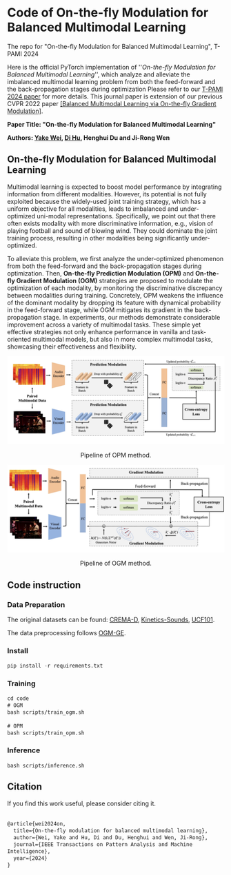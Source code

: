 # Code of On-the-fly Modulation for Balanced Multimodal Learning
The repo for "On-the-fly Modulation for Balanced Multimodal Learning", T-PAMI 2024

Here is the official PyTorch implementation of ''*On-the-fly Modulation for Balanced Multimodal Learning*'', which analyze and alleviate the imbalanced multimodal learning problem from both the feed-forward and the back-propagation stages during optimization Please refer to our [T-PAMI 2024 paper](#) for more details. This journal paper is extension of our previous CVPR 2022 paper [\[Balanced Multimodal Learning via On-the-fly Gradient Modulation\]](https://arxiv.org/abs/2203.15332).

**Paper Title: "On-the-fly Modulation for Balanced Multimodal Learning"**

**Authors: [Yake Wei](https://echo0409.github.io/), [Di Hu](https://dtaoo.github.io/index.html), Henghui Du and Ji-Rong Wen**


## On-the-fly Modulation for Balanced Multimodal Learning
Multimodal learning is expected to boost model performance by integrating information from different modalities. However, its potential is not fully exploited because the widely-used joint training strategy, which has a uniform objective for all modalities, leads to imbalanced and under-optimized uni-modal representations. Specifically, we point out that there often exists modality with more discriminative information, e.g., vision of playing football and sound of blowing wind. They could dominate the joint training process, resulting in other modalities being significantly under-optimized. 

To alleviate this problem, we first analyze the under-optimized phenomenon from both the feed-forward and the back-propagation stages during optimization. Then, **On-the-fly Prediction Modulation (OPM)** and **On-the-fly Gradient Modulation (OGM)** strategies are proposed to modulate the optimization of each modality, by monitoring the discriminative discrepancy between modalities during training. Concretely, OPM weakens the influence of the dominant modality by dropping its feature with dynamical probability in the feed-forward stage, while OGM mitigates its gradient in the back-propagation stage. In experiments, our methods demonstrate considerable improvement across a variety of multimodal tasks. These simple yet effective strategies not only enhance performance in vanilla and task-oriented multimodal models, but also in more complex multimodal tasks, showcasing their effectiveness and flexibility.


<div  align="center">    
<img src="OPM.jpg",width ="80%" />
<p align="center">Pipeline of OPM method.</p>
</div>


<div  align="center">    
<img src="OGM.jpg",width ="80%" />
<p align="center">Pipeline of OGM method.</p>
</div>


## Code instruction

### Data Preparation
The original datasets can be found:
[CREMA-D](https://github.com/CheyneyComputerScience/CREMA-D),
[Kinetics-Sounds](https://github.com/cvdfoundation/kinetics-dataset),
[UCF101](https://www.crcv.ucf.edu/data/UCF101.php).

The data preprocessing follows [OGM-GE](https://github.com/GeWu-Lab/OGM-GE_CVPR2022).



### Install

```python
pip install -r requirements.txt
```

### Training

```shell
cd code
# OGM
bash scripts/train_ogm.sh

# OPM
bash scripts/train_opm.sh
```

### Inference

```shell
bash scripts/inference.sh
```


## Citation
If you find this work useful, please consider citing it.

<pre><code>
@article{wei2024on,
  title={On-the-fly modulation for balanced multimodal learning},
  author={Wei, Yake and Hu, Di and Du, Henghui and Wen, Ji-Rong},
  journal={IEEE Transactions on Pattern Analysis and Machine Intelligence},
  year={2024}
}
</code></pre>






